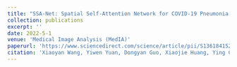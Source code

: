 ```yaml
---
title: "SSA-Net: Spatial Self-Attention Network for COVID-19 Pneumonia Infection Segmentation with Semi-Supervised Few-Shot Learning"
collection: publications
excerpt: ''
date: 2022-5-1
venue: 'Medical Image Analysis (MedIA)'
paperurl: 'https://www.sciencedirect.com/science/article/pii/S1361841522001062'
citation: 'Xiaoyan Wang, Yiwen Yuan, Dongyan Guo, Xiaojie Huang, Ying Cui, Ming Xia, Zhenhua Wang, Cong Bai, Shengyong Chen. SSA-Net: Spatial Self-Attention Network for COVID-19 Pneumonia Infection Segmentation with Semi-Supervised Few-Shot Learning, 2022, <i>Medical Image Analysis (MedIA)</i>, 2022, preprint.'
---
```

